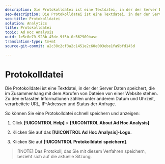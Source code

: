 ```yaml
---
description: Die Protokolldatei ist eine Textdatei, in der der Server Daten speichert, die im Zusammenhang mit dem Abrufen von Dateien von einer Website stehen. Zu den erfassten Informationen zählen unter anderem Datum und Uhrzeit, verarbeitete URL, IP-Adressen und Status der Anfrage.
seo-description: Die Protokolldatei ist eine Textdatei, in der der Server Daten speichert, die im Zusammenhang mit dem Abrufen von Dateien von einer Website stehen. Zu den erfassten Informationen zählen unter anderem Datum und Uhrzeit, verarbeitete URL, IP-Adressen und Status der Anfrage.
seo-title: Protokolldatei
solution: Analytics
title: Protokolldatei
topic: Ad Hoc Analysis
uuid: 1e5c0e70-928b-45de-9f5b-0c562909base
translation-type: tm+mt
source-git-commit: a2c38c2cf3a2c1451e2c60e003ebe1fa9bfd145d

---
```



# Protokolldatei

Die Protokolldatei ist eine Textdatei, in der der Server Daten speichert, die im Zusammenhang mit dem Abrufen von Dateien von einer Website stehen. Zu den erfassten Informationen zählen unter anderem Datum und Uhrzeit, verarbeitete URL, IP-Adressen und Status der Anfrage.

So können Sie eine Protokolldatei schnell speichern und anzeigen:

1. Click **[!UICONTROL Help]** &gt; **[!UICONTROL About Ad Hoc Analysis]**

1. Klicken Sie auf das **[!UICONTROL Ad Hoc Analysis]-Logo.**
1. Klicken Sie auf **[!UICONTROL Protokolldatei speichern]**.

> [!NOTE] Das Protokoll, das Sie mit diesem Verfahren speichern, bezieht sich auf die aktuelle Sitzung.

